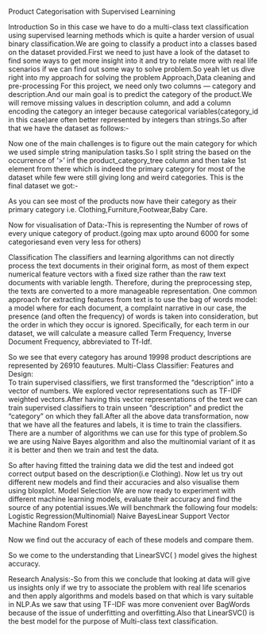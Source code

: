 
Product Categorisation with Supervised Learnining
 

Introduction
So in this case we have to do a multi-class text classification using supervised learning methods which is quite a harder version of usual binary classification.We are going to classify a product into a classes based on the dataset provided.First we need to just have a look of the dataset to find some ways to get more insight into it  and try to relate more with real life scenarios if we can find out some way to solve problem.So yeah let us dive right into my approach for solving the problem
Approach,Data cleaning and pre-processing
For this project, we need only two columns — category and description.And our main goal is to predict the category of the product.We will remove missing values in description column, and add a  column encoding the category an integer because categorical variables(category_id in this case)are often better represented by integers than strings.So after that we have the dataset as follows:-

 
Now one of the main challenges is to figure out  the main category for which we used simple string manipulation tasks.So I split string the based on the occurrence of ‘>’ inf the product_category_tree column and then take  1st element from there which is indeed the primary category for most of the dataset while few were still giving long and weird categories.
This is the final dataset we got:-


As you can see most of the products now have their category as their primary category
i.e. Clothing,Furniture,Footwear,Baby Care.

Now for visualisation of Data:-This is representing the Number of rows  of every unique category of product.(going max upto around 6000 for some categoriesand even very less for others)

Classification
The classifiers and learning algorithms can not directly process the text documents in their original form, as most of them expect numerical feature vectors with a fixed size rather than the raw text documents with variable length. Therefore, during the preprocessing step, the texts are converted to a more manageable representation.
One common approach for extracting features from text is to use the bag of words model: a model where for each document, a complaint narrative in our case, the presence (and often the frequency) of words is taken into consideration, but the order in which they occur is ignored.
Specifically, for each term in our dataset, we will calculate a measure called Term Frequency, Inverse Document Frequency, abbreviated to Tf-Idf.


So we see that every category has around 19998 product descriptions are represented by 26910 feautures.
Multi-Class Classifier: Features and Design:                                                 
To train supervised classifiers, we first transformed the “description” into a vector of numbers. We explored vector representations such as TF-IDF weighted vectors.After having this vector representations of the text we can train supervised classifiers to train unseen “description” and predict the “category” on which they fall.After all the above data transformation, now that we have all the features and labels, it is time to train the classifiers. There are a number of algorithms we can use for this type of problem.So we are using Naive Bayes algorithm and also the multinomial variant of it as it is better and then we train and test the data.

 
So after having fitted the training data we did the test and indeed got correct output based on the description(i.e  Clothing).
Now let us try out different new models and find their accuracies and also visualise them using bloxplot.
Model Selection
We are now ready to experiment with different machine learning models, evaluate their accuracy and find the source of any potential issues.We will benchmark the following four models:
Logistic Regression(Multinomial)
Naive BayesLinear 
Support Vector Machine
Random Forest

Now we find out the accuracy of each of these models and compare them.

So we come to the understanding that LinearSVC( ) model gives the highest accuracy.

Research Analysis:-So from this we conclude that looking at data will give us insights only if we try to associate the problem with real life scenarios  and then apply algorithms  and models based on that which is vary suitable in NLP.As we saw that using TF-IDF was more convenient over BagWords because of the issue of underfitting and overfitting.Also that LinearSVC() is the best model for the purpose of Multi-class text classification.
